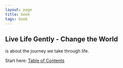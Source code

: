 ```yaml
---
layout: page
title: book
tags: book
---
```


## Live Life Gently - Change the World 

is about the journey we take through life.

Start here: [Table of Contents](https://nicolawrites.co.uk/5-table-of-contents)

<style>
  .wrapper {
    max-width: 33em;
  }
</style>